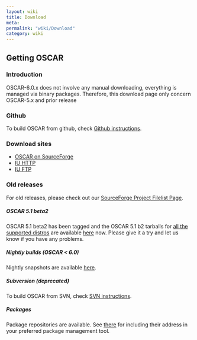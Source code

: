 ```yaml
---
layout: wiki
title: Download
meta: 
permalink: "wiki/Download"
category: wiki
---
```

<!-- Name: Download -->
<!-- Version: 9 -->
<!-- Author: valleegr -->

## Getting OSCAR

### Introduction

OSCAR-6.0.x does not involve any manual downloading, everything is managed via binary packages. Therefore, this download page only concern OSCAR-5.x and prior release

### Github
To build OSCAR from github, check [Github instructions](Githubinstructions).

### Download sites

 * [OSCAR on SourceForge](http://sourceforge.net/project/showfiles.php?group_id=9368)
 * [IU HTTP](http://ftp.ussg.iu.edu/oscar)
 * [IU FTP](ftp://ftp.ussg.iu.edu/pub/oscar)

### Old releases

For old releases, please check out our [SourceForge Project Filelist Page](http://sourceforge.net/project/showfiles.php?group_id=9368).

##### OSCAR 5.1 beta2
OSCAR 5.1 beta2 has been tagged and the OSCAR 5.1 b2 tarballs for [all the supported distros](DistroSupport) are available [here](http://svn.oscar.openclustergroup.org/php/download.php?d_name=beta) now.
Please give it a try and let us know if you have any problems.


##### Nightly builds (OSCAR < 6.0)

Nightly snapshots are available [here](http://svn.oscar.openclustergroup.org/php/download.php?d_name=nightly).

##### Subversion (deprecated)

To build OSCAR from SVN, check [SVN instructions](SVNinstructions).

##### Packages

Package repositories are available. See [there](repoTesting) for including their address in your preferred package management tool.
